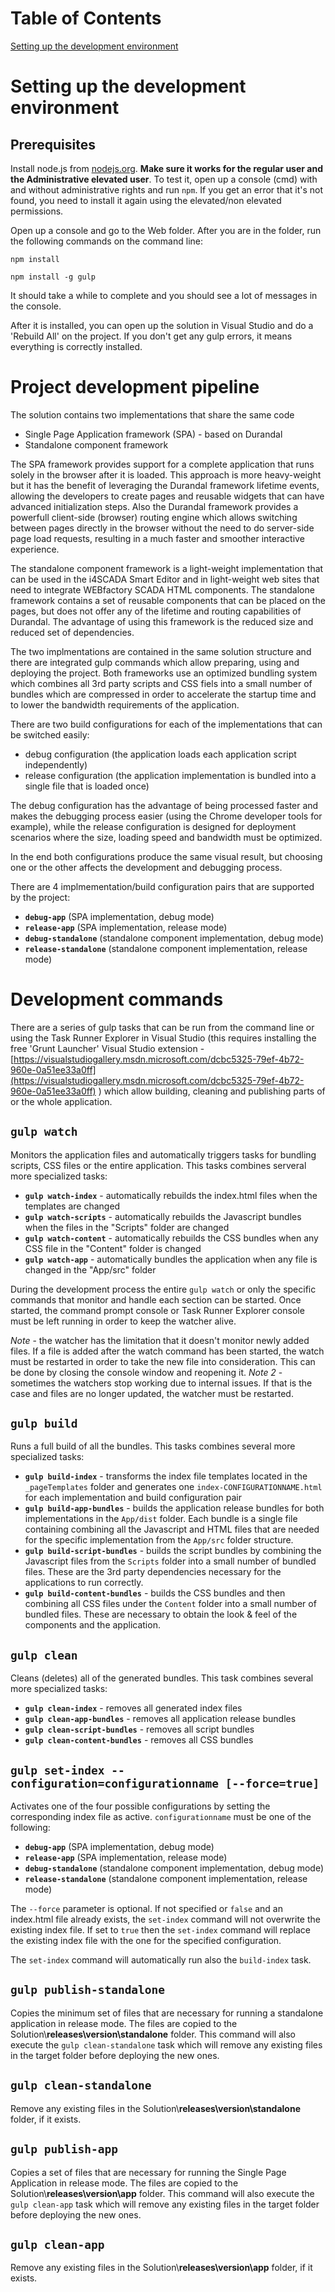 ﻿Table of Contents
=================


[Setting up the development environment](#SettingUp)


<a name="SettingUp"></a>Setting up the development environment
==============================================================

Prerequisites
-------------

Install node.js from [nodejs.org](http://nodejs.org/). **Make sure it works for the regular user and the Administrative elevated user**. 
To test it, open up a console (cmd) with and without administrative rights and run `npm`. If you get an error that it's not found, you need to install it again using the elevated/non elevated permissions.

Open up a console and go to the Web folder. After you are in the folder, run the following commands on the command line:

`npm install`

`npm install -g gulp`


It should take a while to complete and you should see a lot of messages in the console.

After it is installed, you can open up the solution in Visual Studio and do a 'Rebuild All' on the project. If you don't get any gulp errors, it means everything is correctly installed.

Project development pipeline
============================

The solution contains two implementations that share the same code

- Single Page Application framework (SPA) - based on Durandal
- Standalone component framework

The SPA framework provides support for a complete application that runs solely in the browser after it is loaded. This approach is more heavy-weight but it has the benefit of leveraging the Durandal framework
lifetime events, allowing the developers to create pages and reusable widgets that can have advanced initialization steps. Also the Durandal framework provides a powerfull client-side (browser) routing engine
which allows switching between pages directly in the browser without the need to do server-side page load requests, resulting in a much faster and smoother interactive experience.

The standalone component framework is a light-weight implementation that can be used in the i4SCADA Smart Editor and in light-weight web sites that need to integrate WEBfactory SCADA HTML components. The standalone 
framework contains a set of reusable components that can be placed on the pages, but does not offer any of the lifetime and routing capabilities of Durandal. The advantage of using this framework is the
reduced size and reduced set of dependencies.

The two implmentations are contained in the same solution structure and there are integrated gulp commands which allow preparing, using and deploying the project. Both frameworks use an optimized bundling system
which combines all 3rd party scripts and CSS fiels into a small number of bundles which are compressed in order to accelerate the startup time and to lower the bandwidth requirements of the application.

There are two build configurations for each of the implementations that can be switched easily:
- debug configuration (the application loads each application script independently)
- release configuration (the application implementation is bundled into a single file that is loaded once)

The debug configuration has the advantage of being processed faster and makes the debugging process easier (using the Chrome developer tools for example), while the release configuration is designed for 
deployment scenarios where the size, loading speed and bandwidth must be optimized.

In the end both configurations produce the same visual result, but choosing one or the other affects the development and debugging process.

There are 4 implmementation/build configuration pairs that are supported by the project:

- **`debug-app`** (SPA implementation, debug mode)
- **`release-app`** (SPA implementation, release mode)
- **`debug-standalone`** (standalone component implementation, debug mode)
- **`release-standalone`** (standalone component implementation, release mode)


Development commands
====================

There are a series of gulp tasks that can be run from the command line or using the Task Runner Explorer in Visual Studio (this requires installing the free 'Grunt Launcher' Visual Studio extension - 
[https://visualstudiogallery.msdn.microsoft.com/dcbc5325-79ef-4b72-960e-0a51ee33a0ff](https://visualstudiogallery.msdn.microsoft.com/dcbc5325-79ef-4b72-960e-0a51ee33a0ff) ) which allow building, cleaning and publishing 
parts of or the whole application.

`gulp watch`
-------------

Monitors the application files and automatically triggers tasks for bundling scripts, CSS files or the entire application.
This tasks combines serveral more specialized tasks:

- **`gulp watch-index`** - automatically rebuilds the index.html files when the templates are changed
- **`gulp watch-scripts`** - automatically rebuilds the Javascript bundles when the files in the "Scripts" folder are changed
- **`gulp watch-content`** - automatically rebuilds the CSS bundles when any CSS file in the "Content" folder is changed
- **`gulp watch-app`** - automatically bundles the application when any file is changed in the "App/src" folder

During the development process the entire `gulp watch` or only the specific commands that monitor and handle each section can be started. Once started, the command prompt console or Task Runner Explorer console must be left running in 
order to keep the watcher alive. 

*Note* - the watcher has the limitation that it doesn't monitor newly added files. If a file is added after the watch command has been started, the watch must be restarted in order to take the new file into consideration. This can be done by closing 
the console window and reopening it.
*Note 2* - sometimes the watchers stop working due to internal issues. If that is the case and files are no longer updated, the watcher must be restarted.

`gulp build`
-------------

Runs a full build of all the bundles. This tasks combines several more specialized tasks:

- **`gulp build-index`** - transforms the index file templates located in the `_pageTemplates` folder and generates one `index-CONFIGURATIONNAME.html` for each implementation and build configuration pair
- **`gulp build-app-bundles`** - builds the application release bundles for both implementations in the `App/dist` folder. Each bundle is a single file containing combining all the Javascript and HTML files that are needed for the specific implementation from the `App/src` folder structure.
- **`gulp build-script-bundles`** - builds the script bundles by combining the Javascript files from the `Scripts` folder into a small number of bundled files. These are the 3rd party dependencies necessary for the applications to run correctly.
- **`gulp build-content-bundles`** - builds the CSS bundles and then combining all CSS files under the `Content` folder into a small number of bundled files. These are necessary to obtain the look & feel of the components and the application.


`gulp clean`
-------------

Cleans (deletes) all of the generated bundles. This task combines several more specialized tasks:

- **`gulp clean-index`** - removes all generated index files
- **`gulp clean-app-bundles`** - removes all application release bundles
- **`gulp clean-script-bundles`** - removes all script bundles
- **`gulp clean-content-bundles`** - removes all CSS bundles

`gulp set-index --configuration=configurationname [--force=true]`
--------------------------------------------------------------------------

Activates one of the four possible configurations by setting the corresponding index file as active. `configurationname` must be one of the following:

- **`debug-app`** (SPA implementation, debug mode)
- **`release-app`** (SPA implementation, release mode)
- **`debug-standalone`** (standalone component implementation, debug mode)
- **`release-standalone`** (standalone component implementation, release mode)

The `--force` parameter is optional. If not specified or `false` and an index.html file already exists, the `set-index` command will not overwrite the
existing index file. If set to `true` then the `set-index` command will replace the existing index file with the one for the specified configuration.

The `set-index` command will automatically run also the `build-index` task.


`gulp publish-standalone`
----------------------------

Copies the minimum set of files that are necessary for running a standalone application in release mode. 
The files are copied to the Solution\\**releases\version\standalone** folder. This command will also execute the `gulp clean-standalone` task which will
remove any existing files in the target folder before deploying the new ones.

`gulp clean-standalone`
--------------------------

Remove any existing files in the Solution\\**releases\version\standalone** folder, if it exists.

`gulp publish-app`
----------------------------

Copies a set of files that are necessary for running the Single Page Application in release mode. 
The files are copied to the Solution\\**releases\version\app** folder. This command will also execute the `gulp clean-app` task which will
remove any existing files in the target folder before deploying the new ones.

`gulp clean-app`
--------------------------

Remove any existing files in the Solution\\**releases\version\app** folder, if it exists.